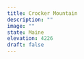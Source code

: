 ```yaml
---
title: Crocker Mountain 
description: ""
image: ""
state: Maine 
elevation: 4226 
draft: false
---
```

